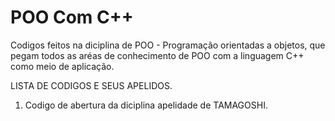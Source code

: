 # POO Com C++
Codigos feitos na diciplina de POO - Programação orientadas a objetos, que pegam todos as aréas de  conhecimento de POO com
a linguagem C++ como meio de aplicação.

LISTA DE CODIGOS E SEUS APELIDOS.
1. Codigo de abertura da diciplina apelidade de TAMAGOSHI.
